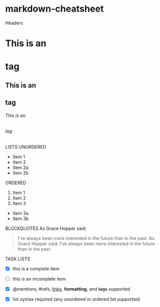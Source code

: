 # markdown-cheatsheet

  Headers
 # This is an <h1> tag
 ## This is an <h2> tag
 ###### This is an <h6> tag

  LISTS
 UNORDERED
* Item 1
* Item 2
 * Item 2a
 * Item 2b
 
 ORDERED
1. Item 1
2. Item 2
3. Item 3
 * Item 3a
 * Item 3b

BLOCKQUOTES
As Grace Hopper said:
> I’ve always been more interested
> in the future than in the past.
As Grace Hopper said:
 I've always been more interested
 in the future than in the past.

TASK LISTS
- [x] this is a complete item
- [ ] this is an incomplete item
- [x] @mentions, #refs, [links](), 
**formatting**, and <del>tags</del> 
supported
- [x] list syntax required (any 
unordered or ordered list supported)
 


